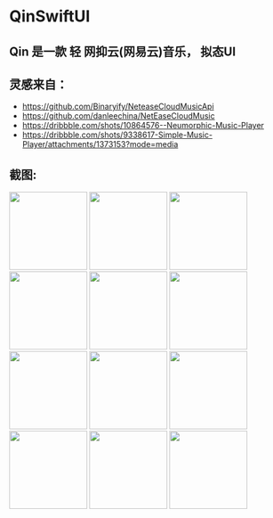 # QinSwiftUI
## Qin 是一款 轻 网抑云(网易云)音乐， 拟态UI
## 灵感来自：
* https://github.com/Binaryify/NeteaseCloudMusicApi
* https://github.com/danleechina/NetEaseCloudMusic
* https://dribbble.com/shots/10864576--Neumorphic-Music-Player
* https://dribbble.com/shots/9338617-Simple-Music-Player/attachments/1373153?mode=media

## 截图:
<p float="left">
<img src="https://raw.githubusercontent.com/linshaolong5240/QinSwiftUI/main/Images/dark_login.png" width="140">
<img src="https://raw.githubusercontent.com/linshaolong5240/QinSwiftUI/main/Images/dark_home.png" width="140">
<img src="https://raw.githubusercontent.com/linshaolong5240/QinSwiftUI/main/Images/dark_playlist.png" width="140">
<img src="https://raw.githubusercontent.com/linshaolong5240/QinSwiftUI/main/Images/dark_player.png" width="140">
<img src="https://raw.githubusercontent.com/linshaolong5240/QinSwiftUI/main/Images/dark_player_playlist.png" width="140">
<img src="https://raw.githubusercontent.com/linshaolong5240/QinSwiftUI/main/Images/dark_player_commit.png" width="140">
<img src="https://raw.githubusercontent.com/linshaolong5240/QinSwiftUI/main/Images/light_login.png" width="140">
<img src="https://raw.githubusercontent.com/linshaolong5240/QinSwiftUI/main/Images/light_home.png" width="140">
<img src="https://raw.githubusercontent.com/linshaolong5240/QinSwiftUI/main/Images/light_playlist.png" width="140">
<img src="https://raw.githubusercontent.com/linshaolong5240/QinSwiftUI/main/Images/light_player.png" width="140">
<img src="https://raw.githubusercontent.com/linshaolong5240/QinSwiftUI/main/Images/light_player_playlist.png" width="140">
<img src="https://raw.githubusercontent.com/linshaolong5240/QinSwiftUI/main/Images/light_player_commit.png" width="140">
</p>
